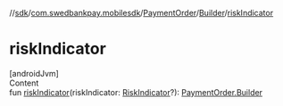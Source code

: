 //[sdk](../../../../index.md)/[com.swedbankpay.mobilesdk](../../index.md)/[PaymentOrder](../index.md)/[Builder](index.md)/[riskIndicator](risk-indicator.md)



# riskIndicator  
[androidJvm]  
Content  
fun [riskIndicator](risk-indicator.md)(riskIndicator: [RiskIndicator](../../-risk-indicator/index.md)?): [PaymentOrder.Builder](index.md)  



